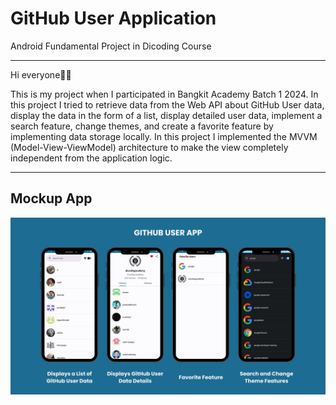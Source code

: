 # GitHub User Application
Android Fundamental Project in Dicoding Course

---------------------------------------------

Hi everyone👋🏻

This is my project when I participated in Bangkit Academy Batch 1 2024. In this project I tried to retrieve data from the Web API about GitHub User data, display the data in the form of a list, display detailed user data, implement a search feature, change themes, and create a favorite feature by implementing data storage locally. In this project I implemented the MVVM (Model-View-ViewModel) architecture to make the view completely independent from the application logic.

---------------------------------------------

## Mockup App

![Mockup GitHub User App](https://github.com/sarasvatidpm11/github-app/blob/main/Documentation%20Pictures/GitHub%20User%20App.jpg)
